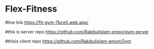# Flex-Fitness

#live link 
https://fit-gym-7bce5.web.app/

#this is server repo
https://github.com/Rakibulislam-emon/gym-server

#thisis client repo
https://github.com/Rakibulislam-emon/Gym
